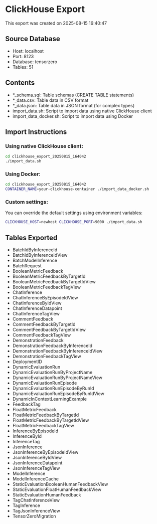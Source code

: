 # ClickHouse Export

This export was created on 2025-08-15 16:40:47

## Source Database
- Host: localhost
- Port: 8123
- Database: tensorzero
- Tables: 51

## Contents
- *_schema.sql: Table schemas (CREATE TABLE statements)
- *_data.csv: Table data in CSV format
- *_data.json: Table data in JSON format (for complex types)
- import_data.sh: Script to import data using native ClickHouse client
- import_data_docker.sh: Script to import data using Docker

## Import Instructions

### Using native ClickHouse client:
```bash
cd clickhouse_export_20250815_164042
./import_data.sh
```

### Using Docker:
```bash
cd clickhouse_export_20250815_164042
CONTAINER_NAME=your-clickhouse-container ./import_data_docker.sh
```

### Custom settings:
You can override the default settings using environment variables:
```bash
CLICKHOUSE_HOST=newhost CLICKHOUSE_PORT=9000 ./import_data.sh
```

## Tables Exported
- BatchIdByInferenceId
- BatchIdByInferenceIdView
- BatchModelInference
- BatchRequest
- BooleanMetricFeedback
- BooleanMetricFeedbackByTargetId
- BooleanMetricFeedbackByTargetIdView
- BooleanMetricFeedbackTagView
- ChatInference
- ChatInferenceByEpisodeIdView
- ChatInferenceByIdView
- ChatInferenceDatapoint
- ChatInferenceTagView
- CommentFeedback
- CommentFeedbackByTargetId
- CommentFeedbackByTargetIdView
- CommentFeedbackTagView
- DemonstrationFeedback
- DemonstrationFeedbackByInferenceId
- DemonstrationFeedbackByInferenceIdView
- DemonstrationFeedbackTagView
- DeploymentID
- DynamicEvaluationRun
- DynamicEvaluationRunByProjectName
- DynamicEvaluationRunByProjectNameView
- DynamicEvaluationRunEpisode
- DynamicEvaluationRunEpisodeByRunId
- DynamicEvaluationRunEpisodeByRunIdView
- DynamicInContextLearningExample
- FeedbackTag
- FloatMetricFeedback
- FloatMetricFeedbackByTargetId
- FloatMetricFeedbackByTargetIdView
- FloatMetricFeedbackTagView
- InferenceByEpisodeId
- InferenceById
- InferenceTag
- JsonInference
- JsonInferenceByEpisodeIdView
- JsonInferenceByIdView
- JsonInferenceDatapoint
- JsonInferenceTagView
- ModelInference
- ModelInferenceCache
- StaticEvaluationBooleanHumanFeedbackView
- StaticEvaluationFloatHumanFeedbackView
- StaticEvaluationHumanFeedback
- TagChatInferenceView
- TagInference
- TagJsonInferenceView
- TensorZeroMigration
